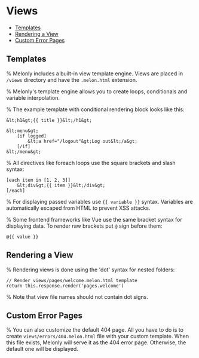 <!-- omit in toc -->
# Views

- [Templates](#templates)
- [Rendering a View](#rendering-a-view)
- [Custom Error Pages](#custom-error-pages)

## Templates

% Melonly includes a built-in view template engine. Views are placed in `/views` directory and have the `.melon.html` extension.

% Melonly's template engine allows you to create loops, conditionals and variable interpolation.

% The example template with conditional rendering block looks like this:

```
&lt;h1&gt;{{ title }}&lt;/h1&gt;

&lt;menu&gt;
    [if logged]
        &lt;a href="/logout"&gt;Log out&lt;/a&gt;
    [/if]
&lt;/menu&gt;
```

% All directives like foreach loops use the square brackets and slash syntax:

```
[each item in [1, 2, 3]]
    &lt;div&gt;{{ item }}&lt;/div&gt;
[/each]
```

% For displaying passed variables use `{{ variable }}` syntax. Variables are automatically escaped from HTML to prevent XSS attacks.

% Some frontend frameworks like Vue use the same bracket syntax for displaying data. To render raw brackets put `@` sign before them:

```
@{{ value }}
```

## Rendering a View

% Rendering views is done using the 'dot' syntax for nested folders:

```
// Render views/pages/welcome.melon.html template
return this.response.render('pages.welcome')
```

% Note that view file names should not contain dot signs.

## Custom Error Pages

% You can also customize the default 404 page. All you have to do is to create `views/errors/404.melon.html` file with your custom template. When this file exists, Melonly will serve it as the 404 error page. Otherwise, the default one will be displayed.
